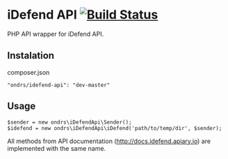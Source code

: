 iDefend API [![Build Status](https://travis-ci.org/ondrs/idefend-api.png?branch=master)](https://travis-ci.org/ondrs/idefend-api)
==============

PHP API wrapper for iDefend API.


Instalation
-----

composer.json

    "ondrs/idefend-api": "dev-master"

Usage
-----

    $sender = new ondrs\iDefendApi\Sender();
    $idefend = new ondrs\iDefendApi\iDefend('path/to/temp/dir', $sender);

All methods from API documentation (http://docs.idefend.apiary.io) are implemented with the same name.

